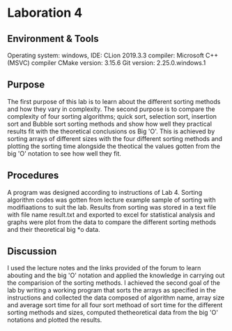 # Laboration 4

## Environment & Tools
Operating system: windows,
IDE: CLion 2019.3.3
compiler: Microsoft C++ (MSVC) compiler
CMake version: 3.15.6
Git version: 2.25.0.windows.1

## Purpose
The first purpose of this lab is to learn about the different sorting methods and how they vary in complexity. The second purpose is to compare the complexity of four sorting algorithms; quick sort, selection sort, insertion sort and Bubble sort sorting methods
 and show how well they practical results fit with the theoretical conclusions os Big 'O'. This is achieved by sorting arrays of different sizes with the four different sorting methods and plotting the sorting time alongside the theotical the 
 values gotten from the big 'O' notation to see how well they fit.

## Procedures
A program was designed according to instructions of Lab 4. Sorting algorithm codes was gotten from lecture example sample of 
sorting with modifiaations to suit the lab. Results from sorting was stored in a text file with file name result.txt and exported to excel for 
statistical analysis and graphs were plot from the data to compare the different sorting methods and their theoretical big *o
 data.
 
 ## Discussion
 I used the lecture notes and the links provided of the forum to learn abouting and the big 'O' notation and applied the knowledge in carrying out the comparision of the sorting methods.
 I achieved the second goal of the lab by writing a working program that sorts the arrays as specified in the instructions and collected the data composed of algorithm name, array size and average sort time for all four sort methoad 
 of sort time for the different sorting methods and sizes, computed thetheoretical data from the big 'O' notations and plotted the results.